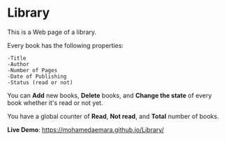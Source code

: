 # Library

This is a Web page of a library. 

Every book has the following properties:

    -Title
    -Author
    -Number of Pages
    -Date of Publishing
    -Status (read or not)

You can **Add** new books, **Delete** books, and **Change the state** of every book 
whether it's read or not yet.

You have a global counter of **Read**, **Not read**, and **Total** number of books.



**Live Demo**: https://mohamedaemara.github.io/Library/